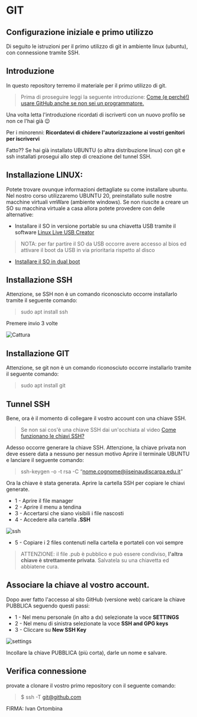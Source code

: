 # GIT

## Configurazione iniziale e primo utilizzo

Di seguito le istruzioni per il primo utilizzo di git in ambiente linux (ubuntu), con connessione tramite SSH.

## Introduzione

In questo repository terremo il materiale per il primo utilizzo di git. 

>Prima di proseguire leggi la seguente introduzione: [Come (e perché!) usare GitHub anche se non sei un programmatore.](https://github.com/marcogovoni/come-usare-github/blob/master/README.md)

Una volta letta l'introduzione ricordati di iscriverti con un nuovo profilo se non ce l'hai già :wink:

Per i minorenni: **Ricordatevi di chidere l'autorizzazione ai vostri genitori per iscrivervi**

Fatto?? Se hai già installato UBUNTU (o altra distribuzione linux) con git e ssh installati prosegui allo step di creazione del tunnel SSH.

## Installazione LINUX:
Potete trovare ovunque informazioni dettagliate su come installare ubuntu. Nel nostro corso utilizzaremo UBUNTU 20, preinstallato sulle nostre macchine virtuali vmWare (ambiente windows). Se non riuscite a creare un SO su macchina virtuale a casa allora potete provedere con delle alternative:
 - Installare il SO in versione portable su una chiavetta USB tramite il software [Linux Live USB Creator](https://www.linuxliveusb.com/)
 > NOTA: per far partire il SO da USB occorre avere accesso al bios ed attivare il boot da USB in via prioritaria rispetto al disco
 - [Installare il SO in dual boot](https://turbolab.it/dual-boot-778/come-installare-ubuntu-20.04-fianco-windows-10-guida-definitiva-dual-boot-video-81)

## Installazione SSH

Attenzione, se SSH non è un comando riconosciuto occorre installarlo tramite il seguente comando:
> sudo apt install ssh

Premere invio 3 volte

![Cattura](https://user-images.githubusercontent.com/123731204/233328150-e0b583fe-fddc-400e-915b-f7be529911d5.PNG)

## Installazione GIT

Attenzione, se git non è un comando riconosciuto occorre installarlo tramite il seguente comando:
> sudo apt install git

## Tunnel SSH

Bene, ora è il momento di collegare il vostro account con una chiave SSH.
>Se non sai cos'è una chiave SSH dai un'occhiata al video [Come funzionano le chiavi SSH?](https://www.youtube.com/watch?v=6if7-0i1ykk)

Adesso occorre generare la chiave SSH. Attenzione, la chiave privata non deve essere data a nessuno per nessun motivo
Aprire il terminale UBUNTU e lanciare il seguente comando:
> ssh-keygen -o -t rsa -C “nome.cognome@iiseinaudiscarpa.edu.it”

Ora la chiave è stata generata.
Aprire la cartella SSH per copiare le chiavi generate.

- 1 - Aprire il file manager
- 2 - Aprire il menu a tendina
- 3 - Accertarsi che siano visibili i file nascosti
- 4 - Accedere alla cartella **.SSH**

![ssh](https://user-images.githubusercontent.com/123731204/233330103-e53ef957-f58c-4a35-b270-4312a4f74b8b.png)

- 5 - Copiare i 2 files contenuti nella cartella e portateli con voi sempre
> ATTENZIONE: il file .pub è pubblico e può essere condiviso, **l'altra chiave è strettamente privata**. Salvatela su una chiavetta ed abbiatene cura.

## Associare la chiave al vostro account.

Dopo aver fatto l'accesso al sito GitHub (versione web) caricare la chiave PUBBLICA seguendo questi passi:
- 1 - Nel menu personale (in alto a dx) selezionate la voce **SETTINGS**
- 2 - Nel menu di sinistra selezionate la voce **SSH and GPG keys**
- 3 - Cliccare su **New SSH Key**

![settings](https://user-images.githubusercontent.com/123731204/233333393-c3828b14-236a-4ebc-92c3-da81146f6c02.png)

Incollare la chiave PUBBLICA (più corta), darle un nome e salvare.

## Verifica connessione

provate a clonare il vostro primo repository con il seguente comando:

> $ ssh -T git@github.com

FIRMA:
Ivan Ortombina
